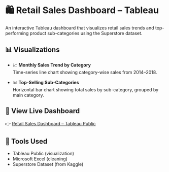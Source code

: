 # 🛍️ Retail Sales Dashboard – Tableau

An interactive Tableau dashboard that visualizes retail sales trends and top-performing product sub-categories using the Superstore dataset.

## 📊 Visualizations

- 📈 **Monthly Sales Trend by Category**  
  Time-series line chart showing category-wise sales from 2014–2018.

- 📊 **Top-Selling Sub-Categories**  
  Horizontal bar chart showing total sales by sub-category, grouped by main category.

## 🔗 View Live Dashboard  
👉 [Retail Sales Dashboard – Tableau Public](https://public.tableau.com/app/profile/harshini.akunuri/viz/RetailSalesDashboardSuperstoreAnalysis/MontlySalesTrend)

## 🧰 Tools Used
- Tableau Public (visualization)
- Microsoft Excel (cleaning)
- Superstore Dataset (from Kaggle)




